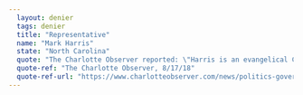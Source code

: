 ```yaml
---
  layout: denier
  tags: denier
  title: "Representative"
  name: "Mark Harris"
  state: "North Carolina"
  quote: "The Charlotte Observer reported: \"Harris is an evangelical Christian who believes in a 'Young Earth' theory that the world was created less than 10,000 years ago. He disputes the findings of a majority of scientists who say the world is at least 4.5 billion years old. 'I think there’s a lot of issues with the dating,' Harris said this week. 'And there are also bodies of scientists that also hold to a Young Earth theory. Do I believe in creation? Yes. And the creative hand of God? I do. That’s part of my faith and that’s what I believe. . . . I will continue to base my faith on the belief in Genesis.' Harris says he values science and believes the answer to issues such as climate change is 'just to be good stewards of the earth.'\""
  quote-ref: "The Charlotte Observer, 8/17/18"
  quote-ref-url: "https://www.charlotteobserver.com/news/politics-government/election/article216590750.html"
---
```

